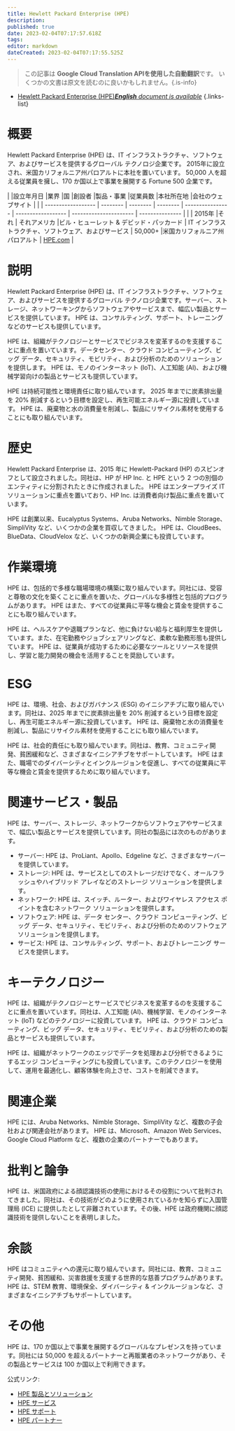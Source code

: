 ```yaml
---
title: Hewlett Packard Enterprise (HPE)
description: 
published: true
date: 2023-02-04T07:17:57.618Z
tags: 
editor: markdown
dateCreated: 2023-02-04T07:17:55.525Z
---
```


> この記事は **Google Cloud Translation APIを使用した自動翻訳**です。
いくつかの文書は原文を読むのに良いかもしれません。{.is-info}



- [Hewlett Packard Enterprise (HPE)***English** document is available*](/en/Knowledge-base/Dictionary/Company/hewlett-packard-enterprise-hpe)
{.links-list}


# 概要

Hewlett Packard Enterprise (HPE) は、IT インフラストラクチャ、ソフトウェア、およびサービスを提供するグローバル テクノロジ企業です。 2015年に設立され、米国カリフォルニア州パロアルトに本社を置いています。 50,000 人を超える従業員を擁し、170 か国以上で事業を展開する Fortune 500 企業です。

| |設立年月日 |業界 |国 |創設者 |製品・事業 |従業員数 |本社所在地 |会社のウェブサイト |
| | ------------------ | -------- | -------- | -------- | ---------------- | ------------------ | ---------------------- | --------------- |
| | 2015年 |それ | それアメリカ |ビル・ヒューレット & デビッド・パッカード | IT インフラストラクチャ、ソフトウェア、およびサービス | 50,000+ |米国カリフォルニア州パロアルト | [HPE.com](https://www.hpe.com/) |

# 説明

Hewlett Packard Enterprise (HPE) は、IT インフラストラクチャ、ソフトウェア、およびサービスを提供するグローバル テクノロジ企業です。サーバー、ストレージ、ネットワーキングからソフトウェアやサービスまで、幅広い製品とサービスを提供しています。 HPE は、コンサルティング、サポート、トレーニングなどのサービスも提供しています。

HPE は、組織がテクノロジーとサービスでビジネスを変革するのを支援することに重点を置いています。データセンター、クラウド コンピューティング、ビッグ データ、セキュリティ、モビリティ、および分析のためのソリューションを提供します。 HPE は、モノのインターネット (IoT)、人工知能 (AI)、および機械学習向けの製品とサービスも提供しています。

HPE は持続可能性と環境責任に取り組んでいます。 2025 年までに炭素排出量を 20% 削減するという目標を設定し、再生可能エネルギー源に投資しています。 HPE は、廃棄物と水の消費量を削減し、製品にリサイクル素材を使用することにも取り組んでいます。

# 歴史

Hewlett Packard Enterprise は、2015 年に Hewlett-Packard (HP) のスピンオフとして設立されました。同社は、HP が HP Inc. と HPE という 2 つの別個のエンティティに分割されたときに作成されました。 HPE はエンタープライズ IT ソリューションに重点を置いており、HP Inc. は消費者向け製品に重点を置いています。

HPE は創業以来、Eucalyptus Systems、Aruba Networks、Nimble Storage、SimpliVity など、いくつかの企業を買収してきました。 HPE は、CloudBees、BlueData、CloudVelox など、いくつかの新興企業にも投資しています。

# 作業環境

HPE は、包括的で多様な職場環境の構築に取り組んでいます。同社には、受容と尊敬の文化を築くことに重点を置いた、グローバルな多様性と包括的プログラムがあります。 HPE はまた、すべての従業員に平等な機会と賃金を提供することにも取り組んでいます。

HPE は、ヘルスケアや退職プランなど、他に負けない給与と福利厚生を提供しています。また、在宅勤務やジョブシェアリングなど、柔軟な勤務形態も提供しています。 HPE は、従業員が成功するために必要なツールとリソースを提供し、学習と能力開発の機会を活用することを奨励しています。

# ESG

HPE は、環境、社会、およびガバナンス (ESG) のイニシアチブに取り組んでいます。同社は、2025 年までに炭素排出量を 20% 削減するという目標を設定し、再生可能エネルギー源に投資しています。 HPE は、廃棄物と水の消費量を削減し、製品にリサイクル素材を使用することにも取り組んでいます。

HPE は、社会的責任にも取り組んでいます。同社は、教育、コミュニティ開発、貧困緩和など、さまざまなイニシアチブをサポートしています。 HPE はまた、職場でのダイバーシティとインクルージョンを促進し、すべての従業員に平等な機会と賃金を提供するために取り組んでいます。

# 関連サービス・製品

HPE は、サーバー、ストレージ、ネットワークからソフトウェアやサービスまで、幅広い製品とサービスを提供しています。同社の製品には次のものがあります。

- サーバー: HPE は、ProLiant、Apollo、Edgeline など、さまざまなサーバーを提供しています。
- ストレージ: HPE は、サービスとしてのストレージだけでなく、オールフラッシュやハイブリッド アレイなどのストレージ ソリューションを提供します。
- ネットワーク: HPE は、スイッチ、ルーター、およびワイヤレス アクセス ポイントを含むネットワーク ソリューションを提供します。
- ソフトウェア: HPE は、データ センター、クラウド コンピューティング、ビッグ データ、セキュリティ、モビリティ、および分析のためのソフトウェア ソリューションを提供します。
- サービス: HPE は、コンサルティング、サポート、およびトレーニング サービスを提供します。

# キーテクノロジー

HPE は、組織がテクノロジーとサービスでビジネスを変革するのを支援することに重点を置いています。同社は、人工知能 (AI)、機械学習、モノのインターネット (IoT) などのテクノロジーに投資しています。 HPE は、クラウド コンピューティング、ビッグ データ、セキュリティ、モビリティ、および分析のための製品とサービスも提供しています。

HPE は、組織がネットワークのエッジでデータを処理および分析できるようにするエッジ コンピューティングにも投資しています。このテクノロジーを使用して、運用を最適化し、顧客体験を向上させ、コストを削減できます。

# 関連企業

HPE には、Aruba Networks、Nimble Storage、SimpliVity など、複数の子会社および関連会社があります。 HPE は、Microsoft、Amazon Web Services、Google Cloud Platform など、複数の企業のパートナーでもあります。

# 批判と論争

HPE は、米国政府による顔認識技術の使用におけるその役割について批判されてきました。同社は、その技術がどのように使用されているかを知らずに入国管理局 (ICE) に提供したとして非難されています。その後、HPE は政府機関に顔認識技術を提供しないことを表明しました。

# 余談

HPE はコミュニティへの還元に取り組んでいます。同社には、教育、コミュニティ開発、貧困緩和、災害救援を支援する世界的な慈善プログラムがあります。 HPE は、STEM 教育、環境保全、ダイバーシティ & インクルージョンなど、さまざまなイニシアチブもサポートしています。

# その他

HPE は、170 か国以上で事業を展開するグローバルなプレゼンスを持っています。同社には 50,000 を超えるパートナーと再販業者のネットワークがあり、その製品とサービスは 100 か国以上で利用できます。

公式リンク:
- [HPE 製品とソリューション](https://www.hpe.com/us/en/products-solutions.html)
- [HPE サービス](https://www.hpe.com/us/en/services.html)
- [HPE サポート](https://www.hpe.com/us/en/support.html)
- [HPE パートナー](https://www.hpe.com/us/en/partners.html)